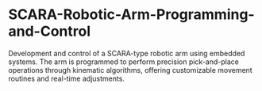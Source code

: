 # SCARA-Robotic-Arm-Programming-and-Control
Development and control of a SCARA-type robotic arm using embedded systems. The arm is programmed to perform precision pick-and-place operations through kinematic algorithms, offering customizable movement routines and real-time adjustments.
